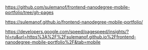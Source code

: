 https://github.com/sulemanof/frontend-nanodegree-mobile-portfolio/tree/gh-pages

https://sulemanof.github.io/frontend-nanodegree-mobile-portfolio/

https://developers.google.com/speed/pagespeed/insights/?hl=ru&url=https%3A%2F%2Fsulemanof.github.io%2Ffrontend-nanodegree-mobile-portfolio%2F&tab=mobile
